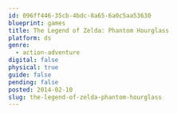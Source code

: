 ```yaml
---
id: 096ff446-35cb-4bdc-8a65-6a0c5aa53630
blueprint: games
title: The Legend of Zelda: Phantom Hourglass
platform: ds
genre:
  - action-adventure
digital: false
physical: true
guide: false
pending: false
posted: 2014-02-10
slug: the-legend-of-zelda-phantom-hourglass
---
```

